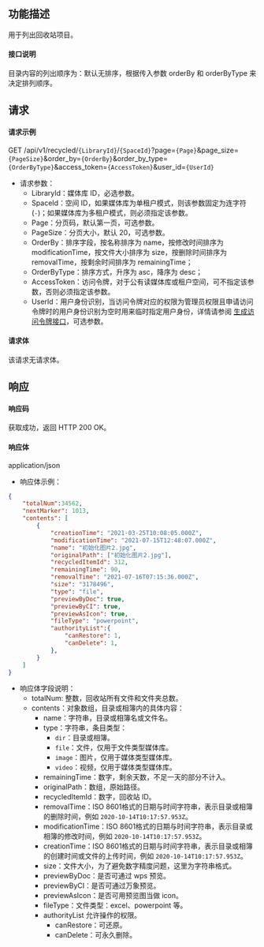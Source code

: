 ## 功能描述

用于列出回收站项目。

#### 接口说明

目录内容的列出顺序为：默认无排序，根据传入参数 orderBy 和 orderByType 来决定排列顺序。

## 请求

#### 请求示例  

GET /api/v1/recycled/`{LibraryId}`/`{SpaceId}`?page=`{Page}`&page_size=`{PageSize}`&order_by=`{OrderBy}`&order_by_type=`{OrderByType}`&access_token=`{AccessToken}`&user_id=`{UserId}`

- 请求参数：
    - LibraryId：媒体库 ID，必选参数。
    - SpaceId：空间 ID，如果媒体库为单租户模式，则该参数固定为连字符(`-`)；如果媒体库为多租户模式，则必须指定该参数。
    - Page：分页码，默认第一页，可选参数。
    - PageSize：分页大小，默认 20，可选参数。
    - OrderBy：排序字段，按名称排序为 name，按修改时间排序为 modificationTime，按文件大小排序为 size，按删除时间排序为 removalTime，按剩余时间排序为 remainingTime；
    - OrderByType：排序方式，升序为 asc，降序为 desc；
    - AccessToken：访问令牌，对于公有读媒体库或租户空间，可不指定该参数，否则必须指定该参数。
    - UserId：用户身份识别，当访问令牌对应的权限为管理员权限且申请访问令牌时的用户身份识别为空时用来临时指定用户身份，详情请参阅 [生成访问令牌接口](https://cloud.tencent.com/document/product/1339/71159)，可选参数。

#### 请求体

该请求无请求体。

## 响应

#### 响应码

获取成功，返回 HTTP 200 OK。

#### 响应体

application/json

- 响应体示例：

```json
{
    "totalNum":34562,
    "nextMarker": 1013,
    "contents": [
        {
            "creationTime": "2021-03-25T10:08:05.000Z",
            "modificationTime": "2021-07-15T12:48:07.000Z",
            "name": "初始化图片2.jpg",
            "originalPath": ["初始化图片2.jpg"],
            "recycledItemId": 312,
            "remainingTime": 90,
            "removalTime": "2021-07-16T07:15:36.000Z",
            "size": "3178496",
            "type": "file",
            "previewByDoc": true,
            "previewByCI": true,
            "previewAsIcon": true,
            "fileType": "powerpoint",
            "authorityList":{
                "canRestore": 1,
                "canDelete": 1,
            },
        }
    ]
}
```

- 响应体字段说明：
    - totalNum: 整数，回收站所有文件和文件夹总数。
    - contents：对象数组，目录或相簿内的具体内容：
        - name：字符串，目录或相簿名或文件名。
        - type：字符串，条目类型：
            - `dir`：目录或相簿。
            - `file`：文件，仅用于文件类型媒体库。
            - `image`：图片，仅用于媒体类型媒体库。
            - `video`：视频，仅用于媒体类型媒体库。
        - remainingTime：数字，剩余天数，不足一天的部分不计入。
        - originalPath：数组，原始路径。
        - recycledItemId：数字，回收站 ID。
        - removalTime：ISO 8601格式的日期与时间字符串，表示目录或相簿的删除时间，例如 `2020-10-14T10:17:57.953Z`。
        - modificationTime：ISO 8601格式的日期与时间字符串，表示目录或相簿的修改时间，例如 `2020-10-14T10:17:57.953Z`。
        - creationTime：ISO 8601格式的日期与时间字符串，表示目录或相簿的创建时间或文件的上传时间，例如 `2020-10-14T10:17:57.953Z`。
        - size：文件大小，为了避免数字精度问题，这里为字符串格式。
        - previewByDoc：是否可通过 wps 预览。
        - previewByCI：是否可通过万象预览。
        - previewAsIcon：是否可用预览图当做 icon。
        - fileType：文件类型：excel、powerpoint 等。
        - authorityList 允许操作的权限。
          - canRestore：可还原。
          - canDelete：可永久删除。

